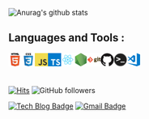 ![Anurag's github stats](https://github-readme-stats.vercel.app/api?username=yujinme&show_icons=true&theme=tokyonight)

## Languages and Tools :

<img align="left" alt="html" width="26px" src="img/html.png" />
<img align="left" alt="css" width="26px" src="img/css.png" />
<img align="left" alt="javascript" width="26px" src="img/javascript.png" />
<img align="left" alt="typescript" width="26px" src="img/typescript.png" />
<img align="left" alt="react" width="26px" src="img/react.png" />
<img align="left" alt="nodejs" width="26px" src="img/nodejs.png" />
<img align="left" alt="git" width="26px" src="img/git.png" />
<img align="left" alt="github" width="26px" src="img/github.png" />
<img align="left" alt="terminal" width="26px" src="img/terminal.png" />
<img align="left" alt="visual-studio-code" width="26px" src="img/visual-studio-code.png" />

<br>
<br>
<br>

[![Hits](https://hits.seeyoufarm.com/api/count/incr/badge.svg?url=https%3A%2F%2Fgithub.com%2Fyujinme&count_bg=%2379C83D&title_bg=%23555555&icon=&icon_color=%23E7E7E7&title=hits&edge_flat=false)](https://hits.seeyoufarm.com)
![GitHub followers](https://img.shields.io/github/followers/yujinme?style=social)

[![Tech Blog Badge](http://img.shields.io/badge/-Tech%20blog-black?style=flat-square&logo=github&link=https://yujinme.github.io/)](https://yujinme.github.io/)
[![Gmail Badge](https://img.shields.io/badge/Gmail-d14836?style=flat-square&logo=Gmail&logoColor=white&link=mailto:gmjh1007@gmail.com)](mailto:gmjh1007@gmail.com)